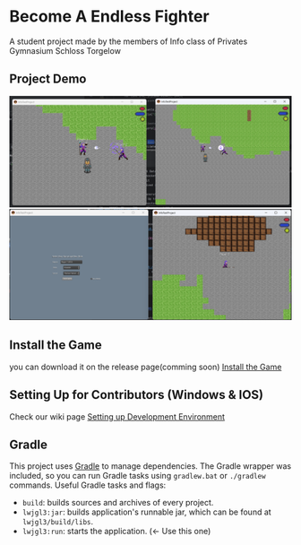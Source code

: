 # Become A Endless Fighter

A student project made by the members of Info class of Privates Gymnasium Schloss Torgelow
## Project Demo
![img.png](assets/img/img.png)
![img.png](assets/img/img_8.png)
## Install the Game
you can download it on the release page(comming soon)
[Install the Game](https://github.com/TheCyberWeaver/InfoTestProject/wiki/Install-the-Game)

## Setting Up for Contributors (Windows & IOS)
Check our wiki page
[Setting up Development Environment](https://github.com/TheCyberWeaver/InfoTestProject/wiki/Setting-Up-Development-Environment)


## Gradle
This project uses [Gradle](https://gradle.org/) to manage dependencies.
The Gradle wrapper was included, so you can run Gradle tasks using `gradlew.bat` or `./gradlew` commands.
Useful Gradle tasks and flags:

- `build`: builds sources and archives of every project.
- `lwjgl3:jar`: builds application's runnable jar, which can be found at `lwjgl3/build/libs`.
- `lwjgl3:run`: starts the application. (<- Use this one)
